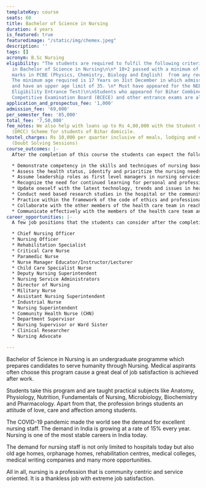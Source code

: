 ```yaml
---
templateKey: course
seats: 60
title: Bachelor of Science in Nursing
duration: 4 years
is_featured: true
featuredimage: "/static/img/chemex.jpeg"
description: ''
tags: []
acronym: B.Sc Nursing
eligibility: "The students are required to fulfil the following criteria for eligibility
  in Bachelor of Science in Nursing\n\n* 10+2 passed with a minimum of 45% aggregate
  marks in PCBE (Physics, Chemistry, Biology and English)  from any recognized board\n*
  The minimum age required is 17 Years on 31st December in which admission is sought
  and have an upper age limit of 35. \n* Must have appeared for the NEET (National
  Eligibility Entrance Test)\n\nStudents who appeared for Bihar Combined Entrance
  Competitive Examination Board (BCECE) and other entrance exams are also eligible."
application_and_prospectus_fee: '1,000'
admission_fee: '69,000'
per_semester_fee: '85,000'
total_fee: '7,50,000'
fee_notes: We also help with loans up to Rs 4,00,000 with the Student Credit Card
  (DRCC) Scheme for students of Bihar domicile.
hostel_charges: Rs 10,000 per quarter inclusive of meals, lodging and evening tuition
  (Doubt Solving Sessions)
course_outcomes: |-
  After the completion of this course the students can expect the following:

  * Demonstrate competency in the skills and techniques of nursing based on concepts and principles
  * Assess the health status, identify and prioritize the nursing needs, plan, implement and evaluate the care of the patients in the hospital and community
  * Assume leadership roles as first level managers in nursing services and nursing education
  * Recognize the need for continued learning for personal and professional enhancement
  * Update oneself with the latest technology, trends and issues in health care
  * Conduct need based research studies in the hospital or the community and utilize the research findings to improve the quality of nursing care
  * Practice within the framework of the code of ethics and professional conduct and ensure acceptable standards of practice
  * Collaborate with the other members of the health care team in reaching realistic health goals
  * Communicate effectively with the members of the health care team and develop good interpersonal skills for team work
career_opportunities: |-
  A few job positions that the students can consider after the completion of the course are:

  * Chief Nursing Officer
  * Nursing Officer
  * Rehabilitation Specialist
  * Critical Care Nurse
  * Paramedic Nurse
  * Nurse Manager Educator/Instructor/Lecturer
  * Child Care Specialist Nurse
  * Deputy Nursing Superintendent
  * Nursing Service Administrators
  * Director of Nursing
  * Military Nurse
  * Assistant Nursing Superintendent
  * Industrial Nurse
  * Nursing Superintendent
  * Community Health Nurse (CHN)
  * Department Supervisor
  * Nursing Supervisor or Ward Sister
  * Clinical Researcher
  * Nursing Advocate

---
```

Bachelor of Science in Nursing is an undergraduate programme which prepares candidates to serve humanity through Nursing. Medical aspirants often choose this program cause a great deal of job satisfaction is achieved after work.  

Students take this program and are taught practical subjects like Anatomy, Physiology, Nutrition, Fundamentals of Nursing, Microbiology, Biochemistry and Pharmacology. Apart from that, the profession brings students an attitude of love, care and affection among students. 

The COVID-19 pandemic made the world see the demand for excellent nursing staff. The demand in India is growing at a rate of 15% every year. Nursing is one of the most stable careers in India today. 

The demand for nursing staff is not only limited to hospitals today but also old age homes, orphanage homes, rehabilitation centres, medical colleges, medical writing companies and many more opportunities. 

All in all, nursing is a profession that is community centric and service oriented. It is a thankless job with extreme job satisfaction.